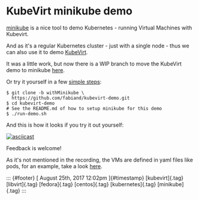 KubeVirt minikube demo
======================

[minikube](https://github.com/kubernetes/minikube/) is a nice tool to
demo Kubernetes - running Virtual Machines with Kubevirt.

And as it's a regular Kubernetes cluster - just with a single node -
thus we can also use it to demo [KubeVirt](http://kubevirt.io).

It was a little work, but now there is a WIP branch to move the KubeVirt
demo to minikube
[here](https://github.com/fabiand/kubevirt-demo/tree/withMinikube).

Or try it yourself in a few [simple
steps](https://github.com/fabiand/kubevirt-demo/tree/withMinikube#quickstart):

    $ git clone -b withMinikube \
      https://github.com/fabiand/kubevirt-demo.git
    $ cd kubevirt-demo
    # See the README.md of how to setup minikube for this demo
    $ ./run-demo.sh

And this is how it looks if you try it out yourself:

[![asciicast](https://asciinema.org/a/134953.png)](https://asciinema.org/a/134953)

Feedback is welcome!

As it's not mentioned in the recording, the VMs are defined in yaml
files like pods, for an example, take a look
[here](https://github.com/kubevirt/kubevirt/blob/master/cluster/vm.yaml).

::: {#footer}
[ August 25th, 2017 12:02pm ]{#timestamp} [kubevirt]{.tag}
[libvirt]{.tag} [fedora]{.tag} [centos]{.tag} [kubernetes]{.tag}
[minikube]{.tag}
:::
